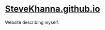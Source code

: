 <a href="https://stevekhanna.github.io"><h1>SteveKhanna.github.io</h1></a>
Website describing myself.
